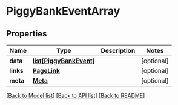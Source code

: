 # PiggyBankEventArray

## Properties
Name | Type | Description | Notes
------------ | ------------- | ------------- | -------------
**data** | [**list[PiggyBankEvent]**](PiggyBankEvent.md) |  | [optional] 
**links** | [**PageLink**](PageLink.md) |  | [optional] 
**meta** | [**Meta**](Meta.md) |  | [optional] 

[[Back to Model list]](../README.md#documentation-for-models) [[Back to API list]](../README.md#documentation-for-api-endpoints) [[Back to README]](../README.md)


